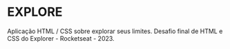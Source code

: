 # EXPLORE

Aplicação HTML / CSS sobre explorar seus limites. Desafio final de HTML e CSS do Explorer - Rocketseat - 2023.
 
 
